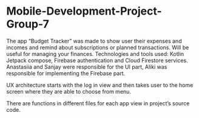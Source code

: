 ﻿# Mobile-Development-Project-Group-7


The app “Budget Tracker” was made to show user their expenses and incomes and remind about subscriptions or planned transactions. Will be useful for managing your finances.
Technologies and tools used:
Kotlin Jetpack compose, Firebase authentication and Cloud Firestore services.
Anastasiia and Sanjay were responsible for the UI part, Aliki was responsible for implementing the Firebase part. 

UX architecture starts with the log in view and then takes user to the home screen where they are able to choose from menu.


There are functions in different files for each app view in project’s source code.

